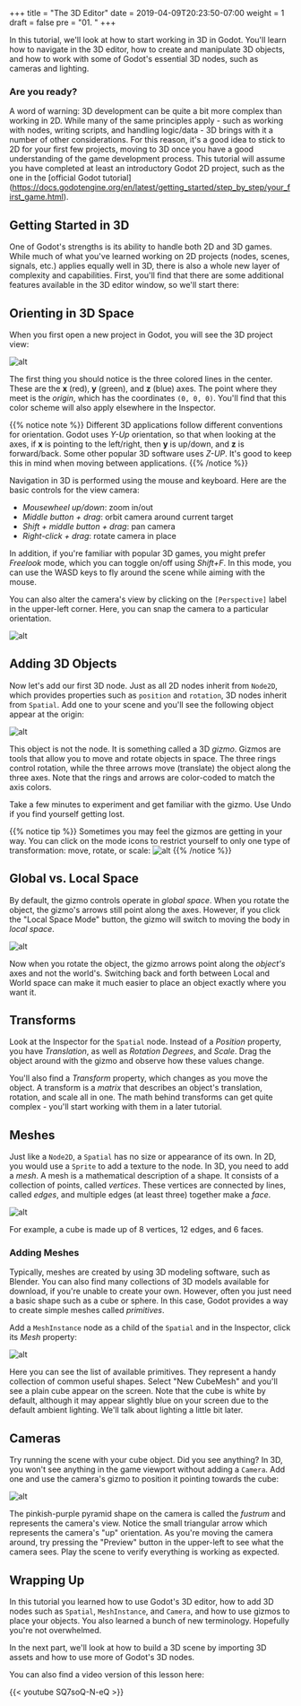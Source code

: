 +++
title = "The 3D Editor"
date = 2019-04-09T20:23:50-07:00
weight = 1
draft = false
pre = "01. "
+++

In this tutorial, we'll look at how to start working in 3D in Godot. You'll
learn how to navigate in the 3D editor, how to create and manipulate 3D objects,
and how to work with some of Godot's essential 3D nodes, such as cameras and
lighting.

### Are you ready?

A word of warning: 3D development can be quite a bit more complex than working
in 2D. While many of the same principles apply - such as working with nodes,
writing scripts, and handling logic/data - 3D brings with it a number of other
considerations. For this reason, it's a good idea to stick to 2D for your first
few projects, moving to 3D once you have a good understanding of the game
development process. This tutorial will assume you have completed at least
an introductory Godot 2D project, such as the one in the [official Godot tutorial]
(https://docs.godotengine.org/en/latest/getting_started/step_by_step/your_first_game.html).

## Getting Started in 3D

One of Godot's strengths is its ability to handle both 2D and 3D games. While
much of what you've learned working on 2D projects (nodes, scenes, signals, etc.)
applies equally well in 3D, there is also a whole new layer of complexity and
capabilities. First, you'll find that there are some additional features
available in the 3D editor window, so we'll start there:

## Orienting in 3D Space

When you first open a new project in Godot, you will see the 3D project view:

<!-- {{< figure src="/godot_recipes/img/3d_intro_01.png" title="3D view" >}} -->

![alt](/godot_recipes/img/3d_intro_01.png)

The first thing you should notice is the three colored lines in the center.
These are the **x** (red), **y** (green), and **z** (blue) axes. The point where
they meet is the _origin_, which has the coordinates `(0, 0, 0)`. You'll find
that this color scheme will also apply elsewhere in the Inspector.

{{% notice note %}}
Different 3D applications follow different conventions for orientation.
Godot uses _Y-Up_ orientation, so that when looking at the axes, if **x** is
pointing to the left/right, then **y** is up/down, and **z** is forward/back.
Some other popular 3D software uses _Z-UP_. It's good to keep this in mind when
moving between applications.
{{% /notice %}}

Navigation in 3D is performed using the mouse and keyboard. Here are the basic
controls for the view camera:

* _Mousewheel up/down_: zoom in/out
* _Middle button + drag_: orbit camera around current target
* _Shift + middle button + drag_: pan camera
* _Right-click + drag_: rotate camera in place

In addition, if you're familiar with popular 3D games, you might prefer _Freelook_
mode, which you can toggle on/off using _Shift+F_. In this mode, you can use the
WASD keys to fly around the scene while aiming with the mouse.

You can also alter the camera's view by clicking on the `[Perspective]` label
in the upper-left corner. Here, you can snap the camera to a particular
orientation.

![alt](/godot_recipes/img/3d_intro_perspective.png)

## Adding 3D Objects

Now let's add our first 3D node. Just as all 2D nodes inherit from `Node2D`,
which provides properties such as `position` and `rotation`, 3D nodes inherit
from `Spatial`. Add one to your scene and you'll see the following object
appear at the origin:

![alt](/godot_recipes/img/3d_intro_gizmo.png)

This object is not the node. It is something called a 3D _gizmo_. Gizmos are
tools that allow you to move and rotate objects in space. The three rings
control rotation, while the three arrows move (translate) the object along
the three axes. Note that the rings and arrows are color-coded to match the
axis colors.

Take a few minutes to experiment and get familiar with the gizmo. Use Undo if
you find yourself getting lost.

{{% notice tip %}}
Sometimes you may feel the gizmos are getting in your way. You can
click on the mode icons to restrict yourself to only one type of transformation:
move, rotate, or scale:
![alt](/godot_recipes/img/3d_intro_mode_buttons.png)
{{% /notice %}}

## Global vs. Local Space

By default, the gizmo controls operate in _global space_. When you rotate the
object, the gizmo's arrows still point along the axes. However, if you click
the "Local Space Mode" button, the gizmo will switch to moving the body in
_local space_.

![alt](/godot_recipes/img/3d_intro_local_space.png)

Now when you rotate the object, the gizmo arrows point along the _object's_
axes and not the world's. Switching back and forth between Local and World
space can make it much easier to place an object exactly where you want it.

## Transforms

Look at the Inspector for the `Spatial` node. Instead of a _Position_ property,
you have _Translation_, as well as _Rotation Degrees_, and _Scale_. Drag the
object around with the gizmo and observe how these values change.

You'll also find a _Transform_ property, which changes as you move the object.
A transform is a _matrix_ that describes an object's translation, rotation, and
scale all in one. The math behind transforms can get quite complex - you'll
start working with them in a later tutorial.

## Meshes

Just like a `Node2D`, a `Spatial` has no size or appearance of its own. In 2D,
you would use a `Sprite` to add a texture to the node. In 3D, you need to add
a _mesh_. A mesh is a mathematical description of a shape. It consists of a
collection of points, called _vertices_. These vertices are connected by lines,
called _edges_, and multiple edges (at least three) together make a _face_.

![alt](/godot_recipes/img/3d_intro_cube_labels.png)

For example, a cube is made up of 8 vertices, 12 edges, and 6 faces.

### Adding Meshes

Typically, meshes are created by using 3D modeling software, such as Blender.
You can also find many collections of 3D models available for download, if
you're unable to create your own. However, often you just need a basic shape
such as a cube or sphere. In this case, Godot provides a way to create
simple meshes called _primitives_.

Add a `MeshInstance` node as a child of the `Spatial` and in the Inspector,
click its _Mesh_ property:

![alt](/godot_recipes/img/3d_intro_primitives.png)

Here you can see the list of available primitives. They represent a handy
collection of common useful shapes. Select "New CubeMesh" and you'll see a
plain cube appear on the screen. Note that the cube is white by default, although
it may appear slightly blue on your screen due to the default ambient lighting.
We'll talk about lighting a little bit later.

## Cameras

Try running the scene with your cube object. Did you see anything? In 3D, you
won't see anything in the game viewport without adding a `Camera`. Add one and
use the camera's gizmo to position it pointing towards the cube:

![alt](/godot_recipes/img/3d_intro_camera01.png)

The pinkish-purple pyramid shape on the camera is called the _fustrum_ and
represents the camera's view. Notice the small triangular arrow which represents
the camera's "up" orientation. As you're moving the camera around, try pressing
the "Preview" button in the upper-left to see what the camera sees. Play the
scene to verify everything is working as expected.

## Wrapping Up

In this tutorial you learned how to use Godot's 3D editor, how to add 3D
nodes such as `Spatial`, `MeshInstance`, and `Camera`, and how to use gizmos to place
your objects. You also learned a bunch of new terminology. Hopefully you're
not overwhelmed.

In the next part, we'll look at how to build a 3D scene by importing 3D assets
and how to use more of Godot's 3D nodes.

You can also find a video version of this lesson here:

{{< youtube SQ7soQ-N-eQ >}}
<!--
<iframe width="392" height="221" src="https://www.youtube.com/embed/SQ7soQ-N-eQ" frameborder="0" allowfullscreen></iframe>
 -->
